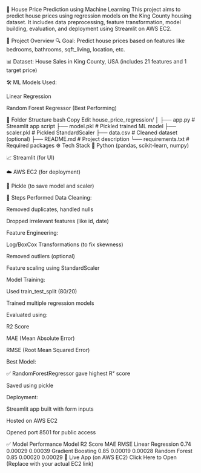 🏡 House Price Prediction using Machine Learning
This project aims to predict house prices using regression models on the King County housing dataset. It includes data preprocessing, feature transformation, model building, evaluation, and deployment using Streamlit on AWS EC2.

📌 Project Overview
🔍 Goal: Predict house prices based on features like bedrooms, bathrooms, sqft_living, location, etc.

📊 Dataset: House Sales in King County, USA (includes 21 features and 1 target price)

🛠️ ML Models Used:

Linear Regression

Random Forest Regressor (Best Performing)

📁 Folder Structure
bash
Copy
Edit
house_price_regression/
│
├── app.py               # Streamlit app script
├── model.pkl            # Pickled trained ML model
├── scaler.pkl           # Pickled StandardScaler
├── data.csv             # Cleaned dataset (optional)
├── README.md            # Project description
└── requirements.txt     # Required packages
⚙️ Tech Stack
🐍 Python (pandas, scikit-learn, numpy)

📈 Streamlit (for UI)

☁️ AWS EC2 (for deployment)

🔧 Pickle (to save model and scaler)

📌 Steps Performed
Data Cleaning:

Removed duplicates, handled nulls

Dropped irrelevant features (like id, date)

Feature Engineering:

Log/BoxCox Transformations (to fix skewness)

Removed outliers (optional)

Feature scaling using StandardScaler

Model Training:

Used train_test_split (80/20)

Trained multiple regression models

Evaluated using:

R2 Score

MAE (Mean Absolute Error)

RMSE (Root Mean Squared Error)

Best Model:

✅ RandomForestRegressor gave highest R² score

Saved using pickle

Deployment:

Streamlit app built with form inputs

Hosted on AWS EC2

Opened port 8501 for public access

✅ Model Performance
Model	R2 Score	MAE	RMSE
Linear Regression	0.74	0.00029	0.00039
Gradient Boosting	0.85	0.00019	0.00028
Random Forest	0.85	0.00020	0.00029
🔗 Live App (on AWS EC2)
Click Here to Open
(Replace with your actual EC2 link)
